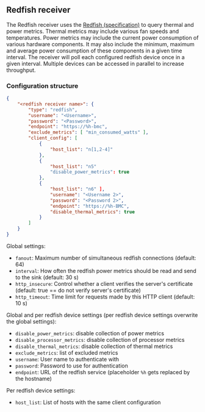 <!--
---
title: Message receiver for Redfish endpoints
description: Query metrics from remote Redfish sources
categories: [cc-lib]
tags: ['Admin', 'Developer']
weight: 2
hugo_path: docs/reference/cc-lib/receivers/redfish.md
---
-->

## Redfish receiver

The Redfish receiver uses the [Redfish (specification)](https://www.dmtf.org/standards/redfish) to query thermal and power metrics. Thermal metrics may include various fan speeds and temperatures. Power metrics may include the current power consumption of various hardware components. It may also include the minimum, maximum and average power consumption of these components in a given time interval. The receiver will poll each configured redfish device once in a given interval. Multiple devices can be accessed in parallel to increase throughput.

### Configuration structure

```json
{
    "<redfish receiver name>": {
        "type": "redfish",
        "username": "<Username>",
        "password": "<Password>",
        "endpoint": "https://%h-bmc",
        "exclude_metrics": [ "min_consumed_watts" ],
        "client_config": [
            {
                "host_list": "n[1,2-4]"
            },
            {
                "host_list": "n5"
                "disable_power_metrics": true
            },
            {
                "host_list": "n6" ],
                "username": "<Username 2>",
                "password": "<Password 2>",
                "endpoint": "https://%h-BMC",
                "disable_thermal_metrics": true
            }
        ]
    }
}
```

Global settings:

- `fanout`: Maximum number of simultaneous redfish connections (default: 64)
- `interval`: How often the redfish power metrics should be read and send to the sink (default: 30 s)
- `http_insecure`: Control whether a client verifies the server's certificate (default: true == do not verify server's certificate)
- `http_timeout`: Time limit for requests made by this HTTP client (default: 10 s)

Global and per redfish device settings (per redfish device settings overwrite the global settings):

- `disable_power_metrics`: disable collection of power metrics
- `disable_processor_metrics`: disable collection of processor metrics
- `disable_thermal_metrics`: disable collection of thermal metrics
- `exclude_metrics`: list of excluded metrics
- `username`: User name to authenticate with
- `password`: Password to use for authentication
- `endpoint`: URL of the redfish service (placeholder `%h` gets replaced by the hostname)

Per redfish device settings:

- `host_list`: List of hosts with the same client configuration
